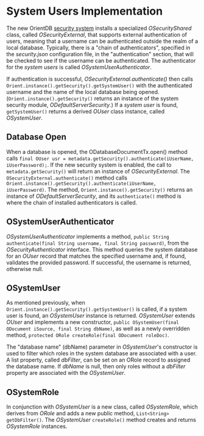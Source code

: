 # System Users Implementation
The new OrientDB [security system](../security/Security-OrientDB-New-Security-Features.md) installs a specialized *OSecurityShared* class, called *OSecurityExternal*, that supports external authentication of users, meaning that a username can be authenticated outside the realm of a local database.  Typically, there is a "chain of authenticators", specified in the *security.json* configuration file, in the "authentication" section, that will be checked to see if the username can be authenticated.  The authenticator for the *system users* is called *OSystemUserAuthenticator*.

If authentication is successful, *OSecurityExternal.authenticate()* then calls `Orient.instance().getSecurity().getSystemUser()` with the authenticated username and the name of the local database being opened.  (`Orient.instance().getSecurity()` returns an instance of the system security module, *ODefaultServerSecurity*.)  If a *system user* is found, `getSystemUser()` returns a derived *OUser* class instance, called *OSystemUser*.

## Database Open
When a database is opened, the ODatabaseDocumentTx.open() method calls `final OUser usr = metadata.getSecurity().authenticate(iUserName, iUserPassword);`.  If the new security system is enabled, the call to `metadata.getSecurity()` will return an instance of *OSecurityExternal*.  The `OSecurityExternal.authenticate()` method calls `Orient.instance().getSecurity().authenticate(iUserName, iUserPassword)`.  The method, `Orient.instance().getSecurity()` returns an instance of *ODefaultServerSecurity*, and its `authenticate()` method is where the chain of installed authenticators is called.

## OSystemUserAuthenticator 
*OSystemUserAuthenticator* implements a method, `public String authenticate(final String username, final String password)`, from the *OSecurityAuthenticator* interface.  This method queries the system database for an *OUser* record that matches the specified username and, if found, validates the provided password.  If successful, the username is returned, otherwise null.

## OSystemUser
As mentioned previously, when `Orient.instance().getSecurity().getSystemUser()` is called, if a system user is found, an *OSystemUser* instance is returned.  *OSystemUser* extends *OUser* and implements a new constructor, `public OSystemUser(final ODocument iSource, final String dbName)`, as well as a newly overridden method, `protected ORole createRole(final ODocument roleDoc)`.

The "database name" (dbName) parameter in *OSystemUser*'s constructor is used to filter which roles in the system database are associated with a user.  A list property, called *dbFilter*, can be set on an ORole record to assigned the database name.  If *dbName* is null, then only roles without a *dbFilter* property are associated with the *OSystemUser*.

## OSystemRole
In conjunction with *OSystemUser* is a new class, called *OSystemRole*, which derives from *ORole* and adds a new public method, `List<String> getDbFilter()`.  The *OSystemUser* `createRole()` method creates and returns *OSystemRole* instances.


